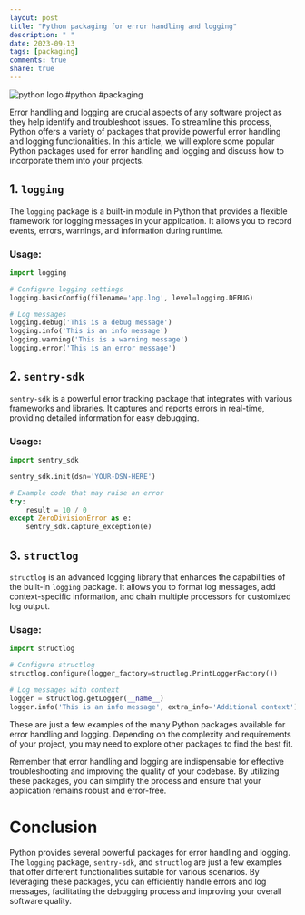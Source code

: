 ```yaml
---
layout: post
title: "Python packaging for error handling and logging"
description: " "
date: 2023-09-13
tags: [packaging]
comments: true
share: true
---
```


![python logo](https://www.python.org/static/community_logos/python-powered-h-140x182.png) #python #packaging

Error handling and logging are crucial aspects of any software project as they help identify and troubleshoot issues. To streamline this process, Python offers a variety of packages that provide powerful error handling and logging functionalities. In this article, we will explore some popular Python packages used for error handling and logging and discuss how to incorporate them into your projects.

## 1. `logging`

The `logging` package is a built-in module in Python that provides a flexible framework for logging messages in your application. It allows you to record events, errors, warnings, and information during runtime.

### Usage:
```python
import logging

# Configure logging settings
logging.basicConfig(filename='app.log', level=logging.DEBUG)

# Log messages
logging.debug('This is a debug message')
logging.info('This is an info message')
logging.warning('This is a warning message')
logging.error('This is an error message')
```

## 2. `sentry-sdk`

`sentry-sdk` is a powerful error tracking package that integrates with various frameworks and libraries. It captures and reports errors in real-time, providing detailed information for easy debugging.

### Usage:
```python
import sentry_sdk

sentry_sdk.init(dsn='YOUR-DSN-HERE')

# Example code that may raise an error
try:
    result = 10 / 0
except ZeroDivisionError as e:
    sentry_sdk.capture_exception(e)
```

## 3. `structlog`

`structlog` is an advanced logging library that enhances the capabilities of the built-in `logging` package. It allows you to format log messages, add context-specific information, and chain multiple processors for customized log output.

### Usage:
```python
import structlog

# Configure structlog
structlog.configure(logger_factory=structlog.PrintLoggerFactory())

# Log messages with context
logger = structlog.getLogger(__name__)
logger.info('This is an info message', extra_info='Additional context')
```

These are just a few examples of the many Python packages available for error handling and logging. Depending on the complexity and requirements of your project, you may need to explore other packages to find the best fit.

Remember that error handling and logging are indispensable for effective troubleshooting and improving the quality of your codebase. By utilizing these packages, you can simplify the process and ensure that your application remains robust and error-free.

# Conclusion

Python provides several powerful packages for error handling and logging. The `logging` package, `sentry-sdk`, and `structlog` are just a few examples that offer different functionalities suitable for various scenarios. By leveraging these packages, you can efficiently handle errors and log messages, facilitating the debugging process and improving your overall software quality.